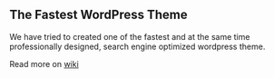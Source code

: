 ## The Fastest WordPress Theme

We have tried to created one of the fastest and at the same time professionally designed, search engine optimized wordpress theme.

Read more on [wiki](https://github.com/designgrande/fastest-wordpress-theme/wiki)
